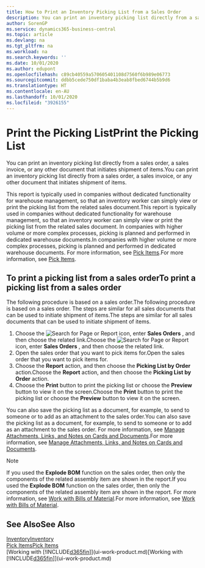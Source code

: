 ```yaml
---
title: How to Print an Inventory Picking List from a Sales Order
description: You can print an inventory picking list directly from a sales order, sales, invoice, and other outbound sales documents.
author: SorenGP
ms.service: dynamics365-business-central
ms.topic: article
ms.devlang: na
ms.tgt_pltfrm: na
ms.workload: na
ms.search.keywords: ''
ms.date: 10/01/2020
ms.author: edupont
ms.openlocfilehash: c89cb40559a570605401108d7560f6b989e06773
ms.sourcegitcommit: ddbb5cede750df1baba4b3eab8fbed6744b5b9d6
ms.translationtype: HT
ms.contentlocale: en-AU
ms.lasthandoff: 10/01/2020
ms.locfileid: "3926155"
---
```

# <a name="print-the-picking-list"></a><span data-ttu-id="3a54d-103">Print the Picking List</span><span class="sxs-lookup"><span data-stu-id="3a54d-103">Print the Picking List</span></span>
<span data-ttu-id="3a54d-104">You can print an inventory picking list directly from a sales order, a sales invoice, or any other document that initiates shipment of items.</span><span class="sxs-lookup"><span data-stu-id="3a54d-104">You can print an inventory picking list directly from a sales order, a sales invoice, or any other document that initiates shipment of items.</span></span>

<span data-ttu-id="3a54d-105">This report is typically used in companies without dedicated functionality for warehouse management, so that an inventory worker can simply view or print the picking list from the related sales document.</span><span class="sxs-lookup"><span data-stu-id="3a54d-105">This report is typically used in companies without dedicated functionality for warehouse management, so that an inventory worker can simply view or print the picking list from the related sales document.</span></span> <span data-ttu-id="3a54d-106">In companies with higher volume or more complex processes, picking is planned and performed in dedicated warehouse documents.</span><span class="sxs-lookup"><span data-stu-id="3a54d-106">In companies with higher volume or more complex processes, picking is planned and performed in dedicated warehouse documents.</span></span> <span data-ttu-id="3a54d-107">For more information, see [Pick Items](warehouse-pick-items.md).</span><span class="sxs-lookup"><span data-stu-id="3a54d-107">For more information, see [Pick Items](warehouse-pick-items.md).</span></span>

## <a name="to-print-a-picking-list-from-a-sales-order"></a><span data-ttu-id="3a54d-108">To print a picking list from a sales order</span><span class="sxs-lookup"><span data-stu-id="3a54d-108">To print a picking list from a sales order</span></span>  
<span data-ttu-id="3a54d-109">The following procedure is based on a sales order.</span><span class="sxs-lookup"><span data-stu-id="3a54d-109">The following procedure is based on a sales order.</span></span> <span data-ttu-id="3a54d-110">The steps are similar for all sales documents that can be used to initiate shipment of items.</span><span class="sxs-lookup"><span data-stu-id="3a54d-110">The steps are similar for all sales documents that can be used to initiate shipment of items.</span></span>

1. <span data-ttu-id="3a54d-111">Choose the ![Search for Page or Report](media/ui-search/search_small.png "Search for Page or Report icon") icon, enter **Sales Orders** , and then choose the related link.</span><span class="sxs-lookup"><span data-stu-id="3a54d-111">Choose the ![Search for Page or Report](media/ui-search/search_small.png "Search for Page or Report icon") icon, enter **Sales Orders** , and then choose the related link.</span></span>  
2. <span data-ttu-id="3a54d-112">Open the sales order that you want to pick items for.</span><span class="sxs-lookup"><span data-stu-id="3a54d-112">Open the sales order that you want to pick items for.</span></span>  
3. <span data-ttu-id="3a54d-113">Choose the **Report** action, and then choose the **Picking List by Order** action.</span><span class="sxs-lookup"><span data-stu-id="3a54d-113">Choose the **Report** action, and then choose the **Picking List by Order** action.</span></span>  
4. <span data-ttu-id="3a54d-114">Choose the **Print** button to print the picking list or choose the **Preview** button to view it on the screen.</span><span class="sxs-lookup"><span data-stu-id="3a54d-114">Choose the **Print** button to print the picking list or choose the **Preview** button to view it on the screen.</span></span>

<span data-ttu-id="3a54d-115">You can also save the picking list as a document, for example, to send to someone or to add as an attachment to the sales order.</span><span class="sxs-lookup"><span data-stu-id="3a54d-115">You can also save the picking list as a document, for example, to send to someone or to add as an attachment to the sales order.</span></span> <span data-ttu-id="3a54d-116">For more information, see [Manage Attachments, Links, and Notes on Cards and Documents](ui-how-add-link-to-record.md).</span><span class="sxs-lookup"><span data-stu-id="3a54d-116">For more information, see [Manage Attachments, Links, and Notes on Cards and Documents](ui-how-add-link-to-record.md).</span></span>

> [!NOTE]
> <span data-ttu-id="3a54d-117">If you used the **Explode BOM** function on the sales order, then only the components of the related assembly item are shown in the report.</span><span class="sxs-lookup"><span data-stu-id="3a54d-117">If you used the **Explode BOM** function on the sales order, then only the components of the related assembly item are shown in the report.</span></span> <span data-ttu-id="3a54d-118">For more information, see [Work with Bills of Material](inventory-how-work-BOMs.md).</span><span class="sxs-lookup"><span data-stu-id="3a54d-118">For more information, see [Work with Bills of Material](inventory-how-work-BOMs.md).</span></span>

## <a name="see-also"></a><span data-ttu-id="3a54d-119">See Also</span><span class="sxs-lookup"><span data-stu-id="3a54d-119">See Also</span></span>  
[<span data-ttu-id="3a54d-120">Inventory</span><span class="sxs-lookup"><span data-stu-id="3a54d-120">Inventory</span></span>](inventory-manage-inventory.md)  
[<span data-ttu-id="3a54d-121">Pick Items</span><span class="sxs-lookup"><span data-stu-id="3a54d-121">Pick Items</span></span>](warehouse-pick-items.md)  
<span data-ttu-id="3a54d-122">[Working with [!INCLUDE[d365fin](includes/d365fin_md.md)]](ui-work-product.md)</span><span class="sxs-lookup"><span data-stu-id="3a54d-122">[Working with [!INCLUDE[d365fin](includes/d365fin_md.md)]](ui-work-product.md)</span></span>   
